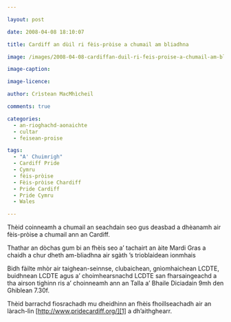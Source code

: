 ```yaml
---

layout: post

date: 2008-04-08 18:10:07

title: Cardiff an dùil ri fèis-pròise a chumail am bliadhna

image: /images/2008-04-08-cardiffan-duil-ri-feis-proise-a-chumail-am-bliadhna.jpg

image-caption:

image-licence:

author: Crìstean MacMhìcheil

comments: true

categories:
  - an-rioghachd-aonaichte
  - cultar
  - feisean-proise

tags:
  - "A' Chuimrigh"
  - Cardiff Pride
  - Cymru
  - fèis-pròise
  - Fèis-pròise Chardiff
  - Pride Cardiff
  - Pride Cymru
  - Wales

---
```


Thèid coinneamh a chumail an seachdain seo gus deasbad a dhèanamh air fèis-pròise a chumail ann an Cardiff.

<!--more-->

Thathar an dòchas gum bi an fhèis seo a&#8217; tachairt an àite Mardi Gras a chaidh a chur dheth am-bliadhna air sgàth &#8217;s trioblaidean ionmhais

Bidh fàilte mhòr air taighean-seinnse, clubaichean, gnìomhaichean LCDTE, buidhnean LCDTE agus a&#8217; choimhearsnachd LCDTE san fharsaingeachd a tha airson tighinn ris a&#8217; choinneamh ann an Talla a&#8217; Bhaile Diciadain 9mh den Ghiblean 7.30f.

Thèid barrachd fiosrachadh mu dheidhinn an fhèis fhoillseachadh air an làrach-lìn [http://www.pridecardiff.org/][1] a dh&#8217;aithghearr.

 [1]: http://www.pridecardiff.org/ "Làrach-lìn Fèis-pròise Chardiff"
